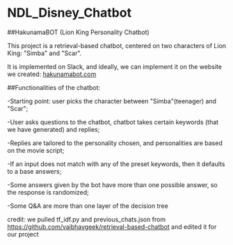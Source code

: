# NDL_Disney_Chatbot

##HakunamaBOT (Lion King Personality Chatbot)

This project is a retrieval-based chatbot, centered on two characters of Lion King: "Simba" and "Scar".

It is implemented on Slack, and ideally, we can implement it on the website we created: [hakunamabot.com](http://hakunamabot.com/)

##Functionalities of the chatbot:

-Starting point: user picks the character between "Simba"(teenager) and "Scar";

-User asks questions to the chatbot, chatbot takes certain keywords (that we have generated) and replies;

-Replies are tailored to the personality chosen, and personalities are based on the movie script;

-If an input does not match with any of the preset keywords, then it defaults to a base answers;

-Some answers given by the bot have more than one possible answer, so the response is randomized;

-Some Q&A are more than one layer of the decision tree

credit:
we pulled tf_idf.py and previous_chats.json from https://github.com/vaibhavgeek/retrieval-based-chatbot and edited it for our project 
